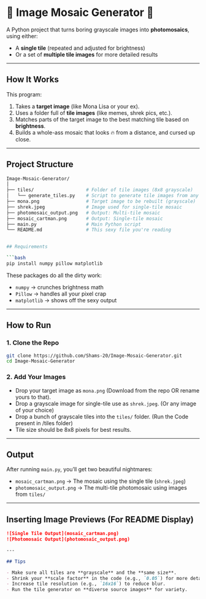 # 🧩 Image Mosaic Generator 🎨

A Python project that turns boring grayscale images into **photomosaics**, using either:
- A **single tile** (repeated and adjusted for brightness)
- Or a set of **multiple tile images** for more detailed results

---

## How It Works

This program:
1. Takes a **target image** (like Mona Lisa or your ex).
2. Uses a folder full of **tile images** (like memes, shrek pics, etc.).
3. Matches parts of the target image to the best matching tile based on **brightness**.
4. Builds a whole-ass mosaic that looks 🔥 from a distance, and cursed up close.

---

## Project Structure

```bash
Image-Mosaic-Generator/
│
├── tiles/                   # Folder of tile images (8x8 grayscale)
│   └── generate_tiles.py    # Script to generate tile images from any source
├── mona.png                 # Target image to be rebuilt (grayscale)
├── shrek.jpeg               # Image used for single-tile mosaic
├── photomosaic_output.png   # Output: Multi-tile mosaic
├── mosaic_cartman.png       # Output: Single-tile mosaic
├── main.py                  # Main Python script
└── README.md                # This sexy file you're reading
             

## Requirements

```bash
pip install numpy pillow matplotlib
```

These packages do all the dirty work:

- `numpy` → crunches brightness math  
- `Pillow` → handles all your pixel crap  
- `matplotlib` → shows off the sexy output

---

## How to Run

### 1. Clone the Repo

```bash
git clone https://github.com/Shams-20/Image-Mosaic-Generator.git
cd Image-Mosaic-Generator
```

### 2️. Add Your Images

- Drop your target image as `mona.png` (Download from the repo OR rename yours to that).
- Drop a grayscale image for single-tile use as `shrek.jpeg`. (Or any image of your choice)
- Drop a bunch of grayscale tiles into the `tiles/` folder. (Run the Code present in /tiles folder)
- Tile size should be 8x8 pixels for best results.

---

## Output

After running `main.py`, you’ll get two beautiful nightmares:

- `mosaic_cartman.png` → The mosaic using the single tile (`shrek.jpeg`)  
- `photomosaic_output.png` → The multi-tile photomosaic using images from `tiles/`

---

## Inserting Image Previews (For README Display)


```markdown
![Single Tile Output](mosaic_cartman.png)  
![Photomosaic Output](photomosaic_output.png)

---

## Tips

- Make sure all tiles are **grayscale** and the **same size**.  
- Shrink your **scale factor** in the code (e.g., `0.05`) for more detail.  
- Increase tile resolution (e.g., `16x16`) to reduce blur.  
- Run the tile generator on **diverse source images** for variety.

